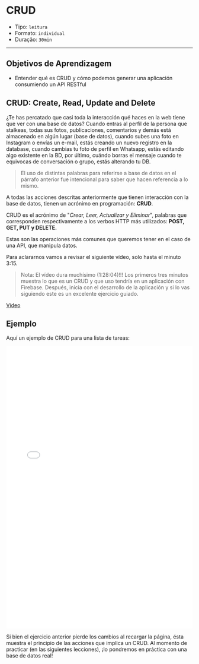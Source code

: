 # CRUD

- Tipo: `leitura`
- Formato: `individual`
- Duração: `30min`

***

## Objetivos de Aprendizagem

- Entender qué es CRUD y cómo podemos generar una aplicación consumiendo un API
  RESTful

## CRUD: Create, Read, Update and Delete

¿Te has percatado que casi toda la interacción qué haces en la web tiene que ver
con una base de datos? Cuando entras al perfil de la persona que stalkeas, todas
sus fotos, publicaciones, comentarios y demás está almacenado en algún lugar 
(base de datos), cuando subes una foto en Instagram o envías un e-mail, estás 
creando un nuevo registro en la database, cuando cambias tu foto de perfil
en Whatsapp, estás editando algo existente en la BD, por último, cuándo borras
el mensaje cuando te equivocas de conversación o grupo, estás alterando tu DB.

> El uso de distintas palabras para referirse a base de datos en el párrafo 
> anterior fue intencional para saber que hacen referencia a lo mismo.

A todas las acciones descritas anteriormente que tienen interacción con la base
de datos, tienen un acrónimo en programación: **CRUD**.

CRUD es el acrónimo de "_Crear, Leer, Actualizar y Eliminar_", palabras que
corresponden respectivamente a los verbos HTTP más utilizados: **POST, GET,
PUT y DELETE.**

Estas son las operaciones más comunes que queremos tener en el caso de una API,
que manipula datos.

Para aclararnos vamos a revisar el siguiente vídeo, solo hasta el minuto 3:15.

> Nota: El vídeo dura muchísimo (1:28:04)!!! Los primeros tres minutos muestra
> lo que es un CRUD y que uso tendría en un aplicación con Firebase.
> Después, inicia con el desarrollo de la aplicación y si lo vas siguiendo
> este es un excelente ejercicio guiado.

[Vídeo](https://www.youtube.com/watch?v=cQmwK306XaI)

## Ejemplo

Aquí un ejemplo de CRUD para una lista de tareas:

<iframe height='760' scrolling='no' title='Plain JS CRUD Frontend' src='//codepen.io/ianseabrook/embed/rxvByR/?height=760&theme-id=0&default-tab=result&embed-version=2' frameborder='no' allowtransparency='true' allowfullscreen='true' style='width: 100%;'>See the Pen <a href='https://codepen.io/ianseabrook/pen/rxvByR/'>Plain JS CRUD Frontend</a> by Ian Seabrook (<a href='https://codepen.io/ianseabrook'>@ianseabrook</a>) on <a href='https://codepen.io'>CodePen</a>.
</iframe>

Si bien el ejercicio anterior pierde los cambios al recargar la página, ésta 
muestra el principio de las acciones que implica un CRUD. Al momento de 
practicar (en las siguientes lecciones), ¡lo pondremos en práctica con una base 
de datos real!